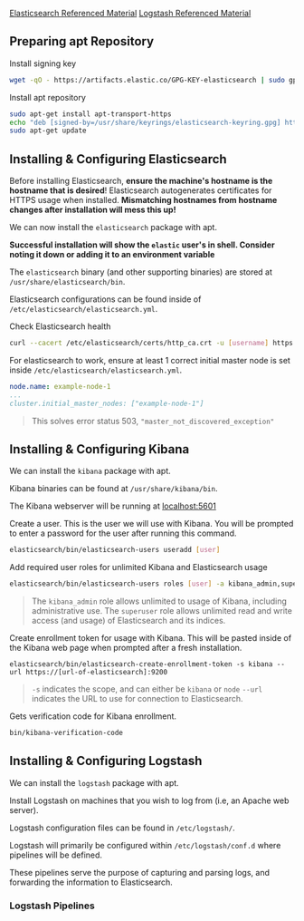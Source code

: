 [Elasticsearch Referenced Material](https://www.elastic.co/docs/deploy-manage/deploy/self-managed/install-elasticsearch-with-debian-package)
[Logstash Referenced Material](https://www.instaclustr.com/support/documentation/elasticsearch/using-logstash/connecting-logstash-to-elasticsearch/)
## Preparing apt Repository
Install signing key
```sh
wget -qO - https://artifacts.elastic.co/GPG-KEY-elasticsearch | sudo gpg --dearmor -o /usr/share/keyrings/elasticsearch-keyring.gpg
```

Install apt repository
```sh
sudo apt-get install apt-transport-https
echo "deb [signed-by=/usr/share/keyrings/elasticsearch-keyring.gpg] https://artifacts.elastic.co/packages/9.x/apt stable main" | sudo tee /etc/apt/sources.list.d/elastic-9.x.list
sudo apt-get update
```
## Installing & Configuring Elasticsearch
Before installing Elasticsearch, **ensure the machine's hostname is the hostname that is desired**! Elasticsearch autogenerates certificates for HTTPS usage when installed. **Mismatching hostnames from hostname changes after installation will mess this up!**

We can now install the `elasticsearch` package with apt.

**Successful installation will show the `elastic` user's in shell. Consider noting it down or adding it to an environment variable**

The `elasticsearch` binary (and other supporting binaries) are stored at `/usr/share/elasticsearch/bin`.

Elasticsearch configurations can be found inside of `/etc/elasticsearch/elasticsearch.yml`.

Check Elasticsearch health
```sh
curl --cacert /etc/elasticsearch/certs/http_ca.crt -u [username] https://localhost:9200/_cluster/health
```

For elasticsearch to work, ensure at least 1 correct initial master node is set inside `/etc/elasticsearch/elasticsearch.yml`.
```yml
node.name: example-node-1
...
cluster.initial_master_nodes: ["example-node-1"]
```
>This solves error status 503, `"master_not_discovered_exception"`
## Installing & Configuring Kibana
We can install the `kibana` package with apt.

Kibana binaries can be found at `/usr/share/kibana/bin`.

The Kibana webserver will be running at [localhost:5601](localhost:5601)

Create a user. This is the user we will use with Kibana. You will be prompted to enter a password for the user after running this command.
```sh
elasticsearch/bin/elasticsearch-users useradd [user]
```

Add required user roles for unlimited Kibana and Elasticsearch usage
```sh
elasticsearch/bin/elasticsearch-users roles [user] -a kibana_admin,superuser
```
>The `kibana_admin` role allows unlimited to usage of Kibana, including administrative use. 
>The `superuser` role allows unlimited read and write access (and usage) of Elasticsearch and its indices.

Create enrollment token for usage with Kibana. This will be pasted inside of the Kibana web page when prompted after a fresh installation.
```shell
elasticsearch/bin/elasticsearch-create-enrollment-token -s kibana --url https://[url-of-elasticsearch]:9200
```
>`-s` indicates the scope, and can either be `kibana` or `node`
>`--url` indicates the URL to use for connection to Elasticsearch.

Gets verification code for Kibana enrollment.
```sh
bin/kibana-verification-code
```
## Installing & Configuring Logstash
We can install the `logstash` package with apt.

Install Logstash on machines that you wish to log from (i.e, an Apache web server).

Logstash configuration files can be found in `/etc/logstash/`.

Logstash will primarily be configured within `/etc/logstash/conf.d` where pipelines will be defined.

These pipelines serve the purpose of capturing and parsing logs, and forwarding the information to Elasticsearch.
### Logstash Pipelines